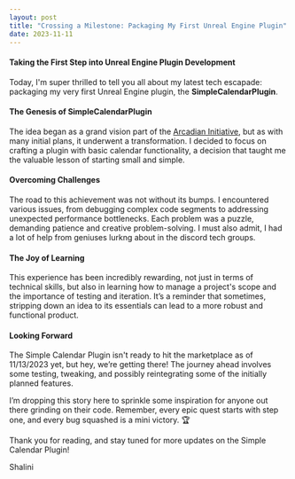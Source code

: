 ```yaml
---
layout: post
title: "Crossing a Milestone: Packaging My First Unreal Engine Plugin"
date: 2023-11-11
---
```


#### Taking the First Step into Unreal Engine Plugin Development

Today, I'm super thrilled to tell you all about my latest tech escapade: packaging my very first Unreal Engine plugin, the **SimpleCalendarPlugin**. 

#### The Genesis of SimpleCalendarPlugin

The idea began as a grand vision part of the [Arcadian Initiative](https://www.thearcadianinitiative.com/), but as with many initial plans, it underwent a transformation. I decided to focus on crafting a plugin with basic calendar functionality, a decision that taught me the valuable lesson of starting small and simple.

#### Overcoming Challenges

The road to this achievement was not without its bumps. I encountered various issues, from debugging complex code segments to addressing unexpected performance bottlenecks. Each problem was a puzzle, demanding patience and creative problem-solving. I  must also admit, I had a lot of help from geniuses lurkng about in the discord tech groups.

#### The Joy of Learning

This experience has been incredibly rewarding, not just in terms of technical skills, but also in learning how to manage a project's scope and the importance of testing and iteration. It’s a reminder that sometimes, stripping down an idea to its essentials can lead to a more robust and functional product.

#### Looking Forward

The Simple Calendar Plugin isn't ready to hit the marketplace as of 11/13/2023 yet, but hey, we’re getting there! The journey ahead involves some testing, tweaking, and possibly reintegrating some of the initially planned features.

I’m dropping this story here to sprinkle some inspiration for anyone out there grinding on their code. Remember, every epic quest starts with step one, and every bug squashed is a mini victory. 🏆

Thank you for reading, and stay tuned for more updates on the Simple Calendar Plugin!

Shalini